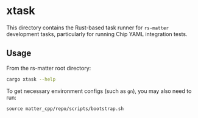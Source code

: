# xtask

This directory contains the Rust-based task runner for `rs-matter` development tasks, particularly for running Chip YAML integration tests.

## Usage

From the rs-matter root directory:

```bash
cargo xtask --help
```

To get necessary environment configs (such as `gn`), you may also need to run:
```base
source matter_cpp/repo/scripts/bootstrap.sh
```
